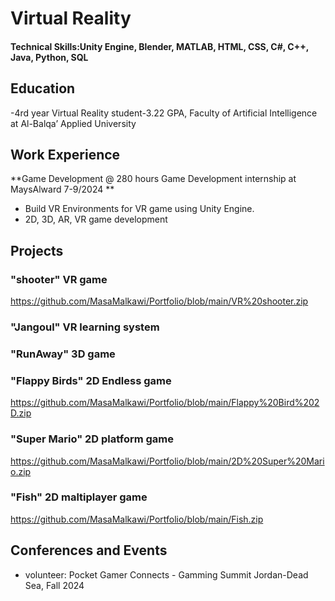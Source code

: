 # Virtual Reality

#### Technical Skills:Unity Engine, Blender, MATLAB, HTML, CSS, C#, C++, Java, Python, SQL

## Education
-4rd year Virtual Reality student-3.22 GPA, Faculty of Artificial
Intelligence at Al-Balqa’ Applied University	        		

## Work Experience
**Game Development @ 280 hours Game Development internship at MaysAlward
7-9/2024 **
- Build VR Environments for VR game using Unity Engine.
- 2D, 3D, AR, VR game development

  
## Projects
### "shooter" VR game
https://github.com/MasaMalkawi/Portfolio/blob/main/VR%20shooter.zip
### "Jangoul" VR learning system
### "RunAway" 3D game
### "Flappy Birds" 2D Endless game
https://github.com/MasaMalkawi/Portfolio/blob/main/Flappy%20Bird%202D.zip
### "Super Mario" 2D platform game
https://github.com/MasaMalkawi/Portfolio/blob/main/2D%20Super%20Mario.zip
### "Fish" 2D maltiplayer game
https://github.com/MasaMalkawi/Portfolio/blob/main/Fish.zip

## Conferences and Events
- volunteer: Pocket Gamer Connects - Gamming Summit Jordan-Dead Sea, Fall 2024
